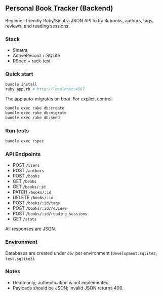 ## Personal Book Tracker (Backend)

Beginner-friendly Ruby/Sinatra JSON API to track books, authors, tags, reviews, and reading sessions.

### Stack
- Sinatra
- ActiveRecord + SQLite
- RSpec + rack-test

### Quick start

```bash
bundle install
ruby app.rb # http://localhost:4567
```

The app auto-migrates on boot. For explicit control:

```bash
bundle exec rake db:create
bundle exec rake db:migrate
bundle exec rake db:seed
```

### Run tests

```bash
bundle exec rspec
```

### API Endpoints
- POST `/users`
- POST `/authors`
- POST `/books`
- GET `/books`
- GET `/books/:id`
- PATCH `/books/:id`
- DELETE `/books/:id`
- POST `/books/:id/tags`
- POST `/books/:id/reviews`
- POST `/books/:id/reading_sessions`
- GET `/stats`

All responses are JSON.

### Environment
Databases are created under `db/` per environment (`development.sqlite3`, `test.sqlite3`).

### Notes
- Demo only; authentication is not implemented.
- Payloads should be JSON; invalid JSON returns 400.



